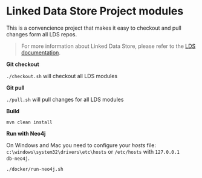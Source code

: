 # Linked Data Store Project modules

This is a convencience project that makes it easy to checkout and pull changes form all LDS repos.

> For more information about Linked Data Store, please refer to
> the [LDS documentation](https://github.com/descoped/linked-data-store-documentation).


**Git checkout**

`./checkout.sh` will checkout all LDS modules

**Git pull**

`./pull.sh` will pull changes for all LDS modules

**Build**

`mvn clean install`

**Run with Neo4j**

On Windows and Mac you need to configure your *hosts* file: `c:\windows\system32\drivers\etc\hosts` or `/etc/hosts` with `127.0.0.1    db-neo4j`.

`./docker/run-neo4j.sh`
